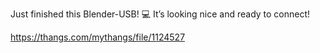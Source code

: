 Just finished this Blender-USB! 💻 It’s looking nice and ready to connect!

https://thangs.com/mythangs/file/1124527
